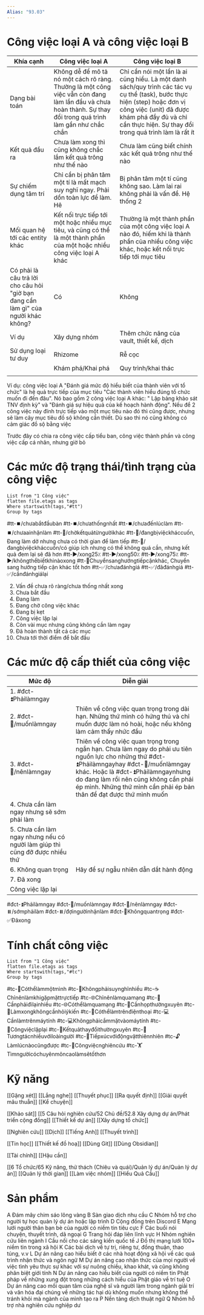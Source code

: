 ```yaml
---
Alias: "93.03"
---
```

# Công việc loại A và công việc loại B
| Khía cạnh                                                                          | Công việc loại A                                                                                                                                              | Công việc loại B                                                                                                                                                                                                                     |
| ---------------------------------------------------------------------------------- | ------------------------------------------------------------------------------------------------------------------------------------------------------------- | ------------------------------------------------------------------------------------------------------------------------------------------------------------------------------------------------------------------------------------ |
| Dạng bài toán                                                                      | Không dễ để mô tả nó một cách rõ ràng. Thường là một công việc vẫn còn đang làm lần đầu và chưa hoàn thành. Sự thay đổi trong quá trình làm gần như chắc chắn | Chỉ cần nói một lần là ai cũng hiểu. Là một danh sách/quy trình các tác vụ cụ thể (task), bước thực hiện (step) hoặc đơn vị công việc (unit) đã được khám phá đầy đủ và chỉ cần thực hiện. Sự thay đổi trong quá trình làm là rất ít |
| Kết quả đầu ra                                                                     | Chưa làm xong thì cũng không chắc lắm kết quả trông như thế nào                                                                                               | Chưa làm cũng biết chính xác kết quả trông như thế nào                                                                                                                                                                               |
| Sự chiếm dụng tâm trí                                                              | Chỉ cần bị phân tâm một tí là mất mạch suy nghĩ ngay. Phải dồn toàn lực để làm. Hê                                                                            | Bị phân tâm một tí cũng không sao. Làm lai rai không phải là vấn đề. Hệ thống 2                                                                                                                                                      |
| Mối quan hệ tới các entity khác                                                    | Kết nối trực tiếp tới một hoặc nhiều mục tiêu, và cũng có thể là một thành phần của một hoặc nhiều công việc loại A khác                                      | Thường là một thành phần của một công việc loại A nào đó, hiếm khi là thành phần của nhiều công việc khác, hoặc kết nối trực tiếp tới mục tiêu                                                                                       |
| Có phải là câu trả lời cho câu hỏi "giờ bạn đang cần làm gì" của người khác không? | Có                                                                                                                                                            | Không                                                                                                                                                                                                                                |
| Ví dụ                                                                              | Xây dựng nhóm                                                                                                                                                 | Thêm chức năng của vault, thiết kế, dịch                                                                                                                                                                                             |
| Sử dụng loại tư duy                                                                | Rhizome                                                                                                                                                       | Rễ cọc                                                                                                                                                                                                                               |
|                                                                                    | Khám phá/Khai phá                                                                                                                                                      | Quy trình/khai thác                                                                                                                                                                                                                            |
|                                                                                    |                                                                                                                                                               |                                                                                                                                                                                                                                      |

Ví dụ: công việc loại A "Đánh giá mức độ hiểu biết của thành viên với tổ chức" là hệ quả trực tiếp của mục tiêu "Các thành viên hiểu đúng tổ chức muốn đi đến đâu". Nó bao gồm 2 công việc loại A khác: " Lập bảng khảo sát TNV định kỳ" và "Đánh giá sự hiệu quả của kế hoạch hành động". Nếu để 2 công việc này đính trực tiếp vào một mục tiêu nào đó thì cũng được, nhưng sẽ làm cây mục tiêu đồ sộ không cần thiết. Dù sao thì nó cũng không có cảm giác đồ sộ bằng việc 

Trước đây có chia ra công việc cấp tiểu ban, công việc thành phần và công việc cấp cá nhân, nhưng giờ bỏ

# Các mức độ trạng thái/tình trạng của công việc
```dataview
List from "1 Công việc" 
flatten file.etags as tags
Where startswith(tags,"#tt")
Group by tags
```
#tt-⏹️/chưabắtđầubàn
#tt-⏹️/chưathốngnhất
#tt-⏹️/chưađếnlúclàm
#tt-⏹️/chưaainhậnlàm
#tt-🤷/chờkếtquảtừngườikhác
#tt-🤷/đangbịviệckháccuốn, Đang làm dở nhưng chưa có thời gian để làm tiếp
#tt-🤷/đangbịviệckháccuốn/có giúp ích nhưng có thể không quá cần, nhưng kết quả đem lại sẽ đã hơn
#tt-▶️/xong25٪
#tt-▶️/xong50٪
#tt-▶️/xong75٪
#tt-▶️/khôngthểbiếtkhinàoxong
#tt-🔀Chuyểnsanghướngtiếpcậnkhác, Chuyển sang hướng tiếp cận khác tốt hơn
#tt-✅/chưađánhgiá
#tt-✅/đãđánhgiá
#tt-✅/cầnđánhgiálại

2. Vấn đề chưa rõ ràng/chưa thống nhất xong
3. Chưa bắt đầu
4. Đang làm
3. Đang chờ công việc khác
5. Đang bị kẹt
7. Công việc lặp lại
8. Còn vài mục nhưng cũng không cần làm ngay
10. Đã hoàn thành tất cả các mục 
1. Chưa tới thời điểm để bắt đầu 

# Các mức độ cấp thiết của công việc
| Mức độ                                                                      | Diễn giải                                                                                                                                                                                                                                                                            |
| --------------------------------------------------------------------------- | ------------------------------------------------------------------------------------------------------------------------------------------------------------------------------------------------------------------------------------------------------------------------------------ |
| 1. #đct-⏫Phảilàmngay                                                           |                                                                                                                                                                                                                                                                                      |
| 2. #đct-🔼/muốnlàmngay                                                            | Thiên về công việc quan trọng trong dài hạn. Những thứ mình có hứng thú và chỉ muốn được làm nó hoài, hoặc nếu không làm cảm thấy nhức đầu                                                                                                                                                                                                        |
| 3. #đct-🔼/nênlàmngay                                                             | Thiên về công việc quan trọng trong ngắn hạn. Chưa làm ngay do phải ưu tiên nguồn lực cho những thứ #đct-⏫Phảilàmngayhay #đct-🔼/muốnlàmngay khác. Hoặc là #đct-⏫Phảilàmngaynhưng do đang làm rồi nên cũng không cần phải ép mình. Những thứ mình cần phải ép bản thân để đạt được thứ mình muốn |
| 4. Chưa cần làm ngay nhưng sẽ sớm phải làm                                  |                                                                                                                                                                                                                                                                                      |
| 5. Chưa cần làm ngay nhưng nếu có người làm giúp thì cũng đỡ được nhiều thứ |                                                                                                                                                                                                                                                                                      |
| 6. Không quan trọng                                                         | Hãy để sự ngẫu nhiên dẫn dắt hành động                                                                                                                                                                                                                                               |
| 7. Đã xong                                                                  |                                                                                                                                                                                                                                                                                      |
| Công việc lặp lại                                                           |                                                                                                                                                                                                                                                                                      |
#đct-⏫Phảilàmngay
#đct-🔼/muốnlàmngay
#đct-🔼/nênlàmngay
#đct-⏸️/sớmphảilàm
#đct-⏸️/đợingườinhậnlàm 
#đct-🔽Khôngquantrọng
#đct-✅Đãxong
# Tính chất công việc
```dataview
List from "1 Công việc" 
flatten file.etags as tags
Where startswith(tags,"#tc")
Group by tags
```
#tc-🧍Cóthểlàmmộtmình
#tc-🧠Khôngphảisuynghĩnhiều
#tc-☕Chỉnênlàmkhigặpmặttrựctiếp
#tc-🌐Chỉnênlàmquamạng
#tc-🚴Cầnphảiđilạinhiều
#tc-🌐Cóthểlàmquamạng
#tc-💬Cầnhọpthườngxuyên
#tc-💬Làmxongkhôngcầnhỏiýkiến
#tc-📱Cóthểlàmtrênđiệnthoại
#tc-💻Cầnlàmtrênmáytính
#tc-💻Khôngphảicắmmặtvàomáytính
#tc-🔁Côngviệclặplại
#tc-🔁Kếtquảthayđổithườngxuyên
#tc-🥳Tươngtácnhiềuvớiloàingười
#tc-🌳Tiếpxúcvớiđộngvậtthiênnhiên
#tc-🔓Làmlúcnàocũngđược
#tc-🧠Côngviệcnghiêncứu
#tc️-🏋️Tìmngườicóchuyênmôncaolàmsẽtốthơn
# Kỹ năng 
[[Gặng xét]]
[[Lắng nghe]]
[[Thuyết phục]]
[[Ra quyết định]]
[[Giải quyết mâu thuẫn]]
[[Kể chuyện]]

[[Khảo sát]]
[[5 Câu hỏi nghiên cứu/52 Chủ đề/52.8 Xây dựng dự án/Phát triển cộng đồng]]
[[Thiết kế dự án]]
[[Xây dựng tổ chức]]

[[Nghiên cứu]]
[[Dịch]]
[[Tiếng Anh]]
[[Thuyết trình]]

[[Tin học]]
[[Thiết kế đồ hoạ]]
[[Dùng Git]]
[[Dùng Obsidian]]

[[Tài chính]]
[[Hậu cần]]

[[6 Tổ chức/65 Kỹ năng, thử thách (Chiêu và quái)/Quản lý dự án/Quản lý dự án]]
[[Quản lý thời gian]]
[[Làm việc nhóm]]
[[Hiểu Quả Cầu]] 
# Sản phẩm
A Đám mây chim sáo lông vàng
B Sàn giao dịch nhu cầu
C Nhóm hỗ trợ cho người tự học quản lý dự án hoặc lập trình
D Cộng đồng trên Discord
E Mạng lưới người thân bạn bè của người có niềm tin tiêu cực
F Các buổi nói chuyện, thuyết trình, dã ngoại
G Trang hỏi đáp liên lĩnh vực
H Nhóm nghiên cứu liên ngành
I Cầu nối cho các sáng kiến quốc tế
J Đồ thị mạng lưới 100+ niềm tin trong xã hội
K Các bài dịch về tự trị, riêng tư, đồng thuận, thao túng, v.v
L Dự án nâng cao hiểu biết ở các nhà hoạt động xã hội về các quá trình nhận thức và ngôn ngữ
M Dự án nâng cao nhận thức của mọi người về việc tình yêu thực sự khác với sự nuông chiều, khao khát, và cũng không phân biệt giới tính
N Dự án nâng cao hiểu biết của người có niềm tin Phật pháp về những xung đột trong những cách hiểu của Phật giáo về trí tuệ
O Dự án nâng cao mối quan tâm của nghệ sĩ và người làm trong ngành giải trí và văn hóa đại chúng về những tác hại dù không muốn nhưng không thể tránh khỏi mà ngành của mình tạo ra
P Nền tảng dịch thuật ngữ
Q Nhóm hỗ trợ nhà nghiên cứu nghiệp dư


